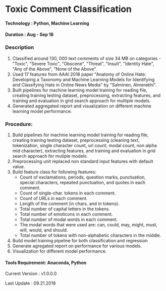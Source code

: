 # Toxic Comment Classification

#### Technology : Python, Machine Learning
#### Duration   : Aug - Sep 18

### Description
1. Classified around 130, 000 text comments of size 34 MB on categories - "Toxic", "Severe Toxic", "Obscene", "Threat", "Insult", "Identity Hate", "Any of the Above", "None of the Above".
2. Used 17 features from AAAI 2018 paper "Anatomy of Online Hate: Developing a Taxonomy and Machine Learning Models for Identifying and Classifying Hate in Online News Media" by "Salminen, Almerekhi". 
3. Built pipelines for machine learning model training for reading file, creating training testing dataset, preprocessing, extracting features, and training and evaluation in grid search approach for multiple models.
4. Generated aggregated report and visualization on different machine learning model performance.


### Procedure:

1. Build pipelines for machine learning model training for reading file, creating training testing dataset, preprocessing 
   (cleaning text, tokenization, single character count, url count, modal count, non alpha mid character), 
   extracting features, and training and evaluation in grid search approach for mutiple models.
2. Preprocessing unit replaced non standard input features with default value.
3. Build feature class for following features: 
    - Count of exclamations, periods, question marks, punctuation, special characters, repeated punctuation, and quotes 
      in each comment.
    - Count of single-char. tokens in each comment.
    - Count of URLs in each comment.
    - Length of the comment (in chars. and in tokens).
    - Total number of capital letters in the tokens.
    - Total number of emoticons in each comment.
    - Total number of modal words in each comment.
    - The modal words that were used are: can, could, may, might, must, will, would, and should.
    - Total number of tokens with non-alphabetic characters in the middle.
4. Build model training pipeline for both classification and regression
5. Generate agregated report on performance for various models.
6. Visualization for different model performance.


#### Tools Requirement: Anaconda, Python 

Current Version  : v1.0.0.0

Last Update      : 09.21.2018
